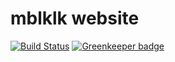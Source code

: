 mblklk website
==============

[![Build Status](https://travis-ci.org/insanity54/mbltlk.svg?branch=master)](https://travis-ci.org/insanity54/mbltlk) [![Greenkeeper badge](https://badges.greenkeeper.io/insanity54/mbltlk.svg)](https://greenkeeper.io/)